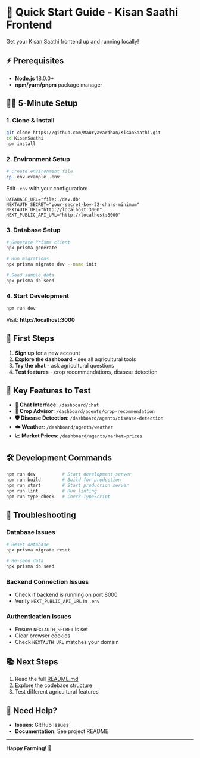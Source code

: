 # 🚀 Quick Start Guide - Kisan Saathi Frontend

Get your Kisan Saathi frontend up and running locally!

## ⚡ Prerequisites

- **Node.js** 18.0.0+ 
- **npm/yarn/pnpm** package manager

## 🏃‍♂️ 5-Minute Setup

### 1. Clone & Install

```bash
git clone https://github.com/Mauryavardhan/KisanSaathi.git
cd KisanSaathi
npm install
```

### 2. Environment Setup

```bash
# Create environment file
cp .env.example .env
```

Edit `.env` with your configuration:
```env
DATABASE_URL="file:./dev.db"
NEXTAUTH_SECRET="your-secret-key-32-chars-minimum"
NEXTAUTH_URL="http://localhost:3000"
NEXT_PUBLIC_API_URL="http://localhost:8000"
```

### 3. Database Setup

```bash
# Generate Prisma client
npx prisma generate

# Run migrations
npx prisma migrate dev --name init

# Seed sample data
npx prisma db seed
```

### 4. Start Development

```bash
npm run dev
```

Visit: **http://localhost:3000**

## 🎯 First Steps

1. **Sign up** for a new account
2. **Explore the dashboard** - see all agricultural tools
3. **Try the chat** - ask agricultural questions
4. **Test features** - crop recommendations, disease detection

## 📱 Key Features to Test

- **💬 Chat Interface**: `/dashboard/chat`
- **🌱 Crop Advisor**: `/dashboard/agents/crop-recommendation`
- **🛡️ Disease Detection**: `/dashboard/agents/disease-detection`
- **☁️ Weather**: `/dashboard/agents/weather`
- **📈 Market Prices**: `/dashboard/agents/market-prices`

## 🛠️ Development Commands

```bash
npm run dev          # Start development server
npm run build        # Build for production
npm run start        # Start production server
npm run lint         # Run linting
npm run type-check   # Check TypeScript
```

## 🔧 Troubleshooting

### Database Issues
```bash
# Reset database
npx prisma migrate reset

# Re-seed data
npx prisma db seed
```

### Backend Connection Issues
- Check if backend is running on port 8000
- Verify `NEXT_PUBLIC_API_URL` in `.env`

### Authentication Issues
- Ensure `NEXTAUTH_SECRET` is set
- Clear browser cookies
- Check `NEXTAUTH_URL` matches your domain

## 📚 Next Steps

1. Read the full [README.md](README.md)
2. Explore the codebase structure
3. Test different agricultural features

## 💬 Need Help?

- **Issues**: GitHub Issues
- **Documentation**: See project README

---

**Happy Farming! 🌾**
